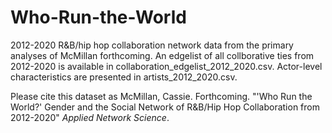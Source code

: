 # Who-Run-the-World

2012-2020 R&B/hip hop collaboration network data from the primary analyses of McMillan forthcoming. An edgelist of all collborative ties from 2012-2020 is available in collaboration_edgelist_2012_2020.csv. Actor-level characteristics are presented in artists_2012_2020.csv. 

Please cite this dataset as McMillan, Cassie. Forthcoming. "'Who Run the World?' Gender and the Social Network of R&B/Hip Hop Collaboration from 2012-2020" _Applied Network Science_.
